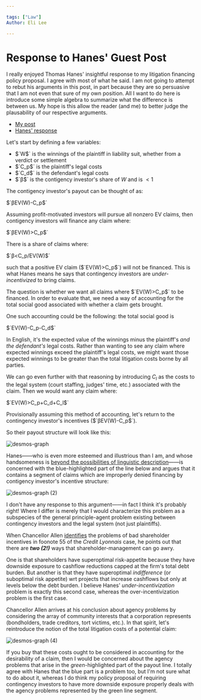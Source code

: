 ```yaml
---

tags: ["Law"]
Author: Eli Lee

---
```



# Response to Hanes' Guest Post

I really enjoyed Thomas Hanes' insightful response to my litigation financing policy proposal. I agree with most of what he said. I am not going to attempt to rebut his arguments in this post, in part because they are so persuasive that I am not even that sure of my own position. All I want to do here is introduce some simple algebra to summarize what the difference is between us. My hope is this allow the reader (and me) to better judge the plausability of our respective arguments. 

- [My post](https://elilee476.github.io/2024/12/18/A-Litigation-Financing-Proposal.html)
- [Hanes' response](https://elilee476.github.io/2025/01/11/Guest-Post-Response-Plaintiffside-Litigation.html)

Let's start by defining a few variables:
- $`W$` is the winnings of the plaintiff in liability suit, whether from a verdict or settlement
- $`C_p$` is the plaintiff's legal costs
- $`C_d$` is the defendant's legal costs
- $`β$` is the contigency investor's share of $W$ and is $<1$

The contigency investor's payout can be thought of as: 

$`βEV(W)-C_p$`

Assuming profit-motivated investors will pursue all nonzero EV claims, then contigency investors will finance any claim where: 

$`βEV(W)>C_p$`

There is a share of claims where: 

$`β<C_p/EV(W)$`

such that a positive EV claim ($`EV(W)>C_p$`) will not be financed. This is what Hanes means he says that contingency investors are *under-incentivized* to bring claims.

The question is whether we want all claims where $`EV(W)>C_p$` to be financed. In order to evaluate that, we need a way of accounting for the total social good associated with whether a claim gets brought.

One such accounting could be the following: the total social good is 

$`EV(W)-C_p-C_d$`

In English, it's the expected value of the winnings minus the plaintiff's *and the defendant's* legal costs. Rather than wanting to see any claim where expected winnings exceed the plaintiff's legal costs, we might want those expected winnings to be greater than the total litigation costs borne by all parties. 

We can go even further with that reasoning by introducing $C_l$ as the costs to the legal system (court staffing, judges' time, etc.) associated with the claim. Then we would want any claim where: 

$`EV(W)>C_p+C_d+C_l$`

Provisionally assuming this method of accounting, let's return to the contingency investor's incentives ($`βEV(W)-C_p$`). 

So their payout structure will look like this:

![desmos-graph](https://github.com/user-attachments/assets/13fe0b79-83e9-4719-8975-225cd80fa434)

Hanes——who is even more esteemed and illustrious than I am, and whose handsomeness is [beyond the possibilities of linguistic description](https://en.wikipedia.org/wiki/Apophatic_theology)——is concerned with the blue-highlighted part of the line below and argues that it contains a segment of claims which are improperly denied financing by contigency investor's incentive structure:

![desmos-graph (2)](https://github.com/user-attachments/assets/7218c30a-353e-406e-ba3f-6820e1c3b748)

I don't have any response to this argument——in fact I think it's probably right! Where I differ is merely that I would characterize this problem as a subspecies of the general principle-agent problem existing between contingency investors and the legal system (not just plaintiffs). 

When Chancellor Allen [identifies](https://corpgov.law.harvard.edu/wp-content/uploads/2007/06/20070606%20Credit%20Lyonnais.pdf) the problems of bad shareholder incentives in foonote 55 of the *Credit Lyonnais* case, he points out that there are ***two (2!)*** ways that shareholder-management can go awry.

One is that shareholders have superoptimal risk-appetite because they have downside exposure to cashflow reductions capped at the firm's total debt burden. But another is that they have superoptimal *indifference* (or suboptimal risk appetite) wrt projects that increase cashflows but only at levels below the debt burden. I believe Hanes' *under-incentivization* problem is exactly this second case, whereas the over-incentivization problem is the first case. 

Chancellor Allen arrives at his conclusion about agency problems by considering the array of community interests that a corporation represents (bondholders, trade creditors, tort victims, etc.). In that spirit, let's reintroduce the notion of the total litigation costs of a potential claim:

![desmos-graph (4)](https://github.com/user-attachments/assets/524a689b-5aa2-44c7-8129-c7255c551eed)

If you buy that these costs ought to be considered in accounting for the desirability of a claim, then I would be concerned about the agency problems that arise in the *green*-highlighted part of the payout line. I totally agree with Hanes that the blue part is a problem too, but I'm not sure what to do about it, whereas I do think my policy proposal of requiring contingency investors to have more downside exposure properly deals with the agency problems represented by the green line segment. 




 
